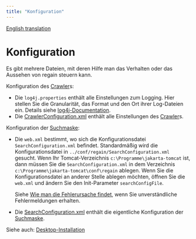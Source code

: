 ```yaml
---
title: "Konfiguration"
---
```


[English translation](/en/config/)

Konfiguration
=============

Es gibt mehrere Dateien, mit deren Hilfe man das Verhalten oder das Aussehen von regain steuern kann.

Konfiguration des [Crawler](/de/components/crawler/)s:

  * Die `log4j.properties` enthält alle Einstellungen zum Logging. Hier stellen Sie die Granularität, das Format und den Ort ihrer Log-Dateien ein. Details siehe [log4j-Documentation](http://jakarta.apache.org/log4j/docs/manual.html).
  * Die [CrawlerConfiguration.xml](/en/config/crawlerconfiguration_xml/) enthält alle Einstellungen des [Crawler](/de/components/crawler/)s.

Konfiguration der [Suchmaske](/de/components/search_mask/):

  * Die `web.xml` bestimmt, wo sich die Konfigurationsdatei `SearchConfiguration.xml` befindet. Standardmäßig wird die Konfigurationsdatei in `../conf/regain/SearchConfiguration.xml` gesucht. Wenn Ihr Tomcat-Verzeichnis `c:\Programme\jakarta-tomcat` ist, dann müssen Sie die `SearchConfiguration.xml` in dem Verzeichnis `c:\Programme\jakarta-tomcat\conf\regain` ablegen. Wenn Sie die Konfigurationsdatei an anderer Stelle ablegen möchten, öffnen Sie die `web.xml` und ändern Sie den Init-Parameter `searchConfigFile`.  

     Siehe [Wie man die Fehlerursache findet](/de/config/howto_find_error_cause/), wenn Sie unverständliche Fehlermeldungen erhalten.
  * Die [SearchConfiguration.xml](/en/config/searchconfiguration_xml/) enthält die eigentliche Konfiguration der [Suchmaske](/de/components/search_mask/).

Siehe auch: [Desktop-Installation](/de/installation/desktop/)
